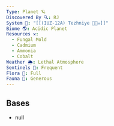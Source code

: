 ```yaml
---
Type: Planet 🪐
Discovered By 🔍: RJ
System 🔆: "[[(IUZ-12A) Tezhniye 🔆🏴‍☠️]]"
Biome 🌎: Acidic Planet
Resources ⚒️:
  - Fungal Mold
  - Cadmium
  - Ammonia
  - Cobalt
Weather 🌦️: Lethal Atmosphere
Sentinels 🚨: Frequent
Flora 🌿: Full
Fauna 🐾: Generous
---
```

## Bases
- null